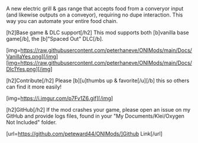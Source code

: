 A new electric grill & gas range that accepts food from a converyor input (and likewise outputs on a conveyor), requiring no dupe interaction. This way you can automate your entire food chain.

[h2]Base game & DLC support[/h2]
This mod supports both [b]vanilla base game[/b], the [b]"Spaced Out" DLC[/b].

[img=https://raw.githubusercontent.com/peterhaneve/ONIMods/main/Docs/VanillaYes.png][/img][img=https://raw.githubusercontent.com/peterhaneve/ONIMods/main/Docs/Dlc1Yes.png][/img]

[h2]Contribute[/h2]
Please [b][u]thumbs up & favorite[/u][/b] this so others can find it more easily!

[img=https://i.imgur.com/p7Fv1Z6.gif][/img]

[h2]GitHub[/h2]
If the mod crashes your game, please open an issue on my GitHub and provide logs files, found in your "My Documents/Klei/Oxygen Not Included" folder.

[url=https://github.com/peteward44/ONIMods/]Github Link[/url]
